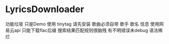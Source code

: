 # LyricsDownloader
功能垃圾 只是Demo 
使用 tinytag 请先安装
歌曲必须自带 歌手 歌名 信息
使用网易云api
只能下载flac后缀
搜索结果匹配规则很脑残
有不明错误未debug
语法稀烂